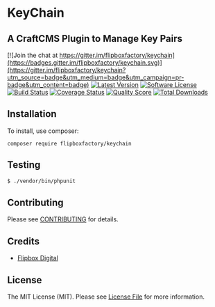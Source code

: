 # KeyChain

## A CraftCMS Plugin to Manage Key Pairs

[![Join the chat at https://gitter.im/flipboxfactory/keychain](https://badges.gitter.im/flipboxfactory/keychain.svg)](https://gitter.im/flipboxfactory/keychain?utm_source=badge&utm_medium=badge&utm_campaign=pr-badge&utm_content=badge)
[![Latest Version](https://img.shields.io/github/release/flipboxfactory/keychain.svg?style=flat-square)](https://github.com/flipboxfactory/keychain/releases)
[![Software License](https://img.shields.io/badge/license-MIT-brightgreen.svg?style=flat-square)](LICENSE.md)
[![Build Status](https://img.shields.io/travis/flipboxfactory/keychain/master.svg?style=flat-square)](https://travis-ci.com/flipboxfactory/keychain)
[![Coverage Status](https://img.shields.io/scrutinizer/coverage/g/flipboxfactory/keychain.svg?style=flat-square)](https://scrutinizer-ci.com/g/flipboxfactory/keychain/code-structure)
[![Quality Score](https://img.shields.io/scrutinizer/g/flipboxfactory/keychain.svg?style=flat-square)](https://scrutinizer-ci.com/g/flipboxfactory/keychain)
[![Total Downloads](https://img.shields.io/packagist/dt/flipboxfactory/keychain.svg?style=flat-square)](https://packagist.org/packages/flipboxfactory/keychain)

## Installation

To install, use composer:

```
composer require flipboxfactory/keychain
```

## Testing

``` bash
$ ./vendor/bin/phpunit
```

## Contributing

Please see [CONTRIBUTING](https://github.com/flipboxfactory/keychain/blob/master/CONTRIBUTING.md) for details.


## Credits

- [Flipbox Digital](https://github.com/flipbox)

## License

The MIT License (MIT). Please see [License File](https://github.com/flipboxfactory/keychain/blob/master/LICENSE) for more information.
